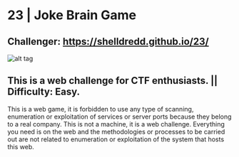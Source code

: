 # 23 | Joke Brain Game
## Challenger: https://shelldredd.github.io/23/
![alt tag](https://media1.giphy.com/media/vLlqXqIlV9gcM/giphy.gif?cid=ecf05e4720f9308013cb09a030e483c85979ffab56b5dcb8&rid=giphy.gif)
## This is a web challenge for CTF enthusiasts. || Difficulty: Easy.
This is a web game, it is forbidden to use any type of scanning, enumeration or exploitation of services or server ports because they belong to a real company. This is not a machine, it is a web challenge. Everything you need is on the web and the methodologies or processes to be carried out are not related to enumeration or exploitation of the system that hosts this web.
